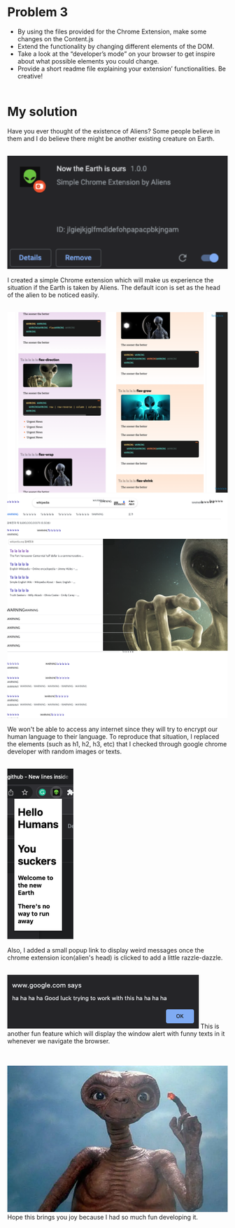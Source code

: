 # Problem 3

- By using the files provided for the Chrome Extension, make some changes on the Content.js
- Extend the functionality by changing different elements of the DOM. 
- Take a look at the “developer’s mode” on your browser to get inspire about what possible elements you could change. 
- Provide a short readme file explaining your extension’ functionalities. Be creative!
</br></br>

# My solution
Have you ever thought of the existence of Aliens? Some people believe in them and I do believe there might be another existing creature on Earth.
</br></br>

![Sketch](/images/ext.png)

I created a simple Chrome extension which will make us experience the situation if the Earth is taken by Aliens. The default icon is set as the head of the alien to be noticed easily.
</br></br>

![Sketch](/images/b1.png)
![Sketch](/images/b2.png)

We won't be able to access any internet since they will try to encrypt our human language to their language. To reproduce that situation, I replaced the elements (such as h1, h2, h3, etc) that I checked through google chrome developer with random images or texts. 
</br></br>

![Sketch](/images/popup.png)

Also, I added a small popup link to display weird messages once the chrome extension icon(alien's head) is clicked to add a little razzle-dazzle.
</br></br>

![Sketch](/images/alert.png)
This is another fun feature which will display the window alert with funny texts in it whenever we navigate the browser.

</br></br>
![Sketch](/images/wave.png)
Hope this brings you joy because I had so much fun developing it.










